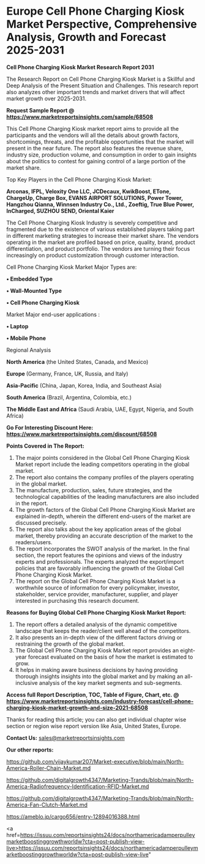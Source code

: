 # Europe Cell Phone Charging Kiosk Market Perspective, Comprehensive Analysis, Growth and Forecast 2025-2031

<strong>Cell Phone Charging Kiosk Market Research Report 2031</strong>

The Research Report on Cell Phone Charging Kiosk Market is a Skillful and Deep Analysis of the Present Situation and Challenges. This research report also analyzes other important trends and market drivers that will affect market growth over 2025-2031.

<strong>Request Sample Report @ <a href=https://www.marketreportsinsights.com/sample/68508>https://www.marketreportsinsights.com/sample/68508</a></strong>

This Cell Phone Charging Kiosk market report aims to provide all the participants and the vendors will all the details about growth factors, shortcomings, threats, and the profitable opportunities that the market will present in the near future. The report also features the revenue share, industry size, production volume, and consumption in order to gain insights about the politics to contest for gaining control of a large portion of the market share.

Top Key Players in the Cell Phone Charging Kiosk Market:

<strong>Arconas, IFPL, Veloxity One LLC, JCDecaux, KwikBoost, ETone, ChargeUp, Charge Box, EVANS AIRPORT SOLUTIONS, Power Tower, Hangzhou Qianna, Winnsen Industry Co., Ltd., Zoeftig, True Blue Power, InCharged, SUZHOU SEND, Oriental Kaier</strong>

The Cell Phone Charging Kiosk Industry is severely competitive and fragmented due to the existence of various established players taking part in different marketing strategies to increase their market share. The vendors operating in the market are profiled based on price, quality, brand, product differentiation, and product portfolio. The vendors are turning their focus increasingly on product customization through customer interaction.

Cell Phone Charging Kiosk Market Major Types are:

<strong>• Embedded Type

• Wall-Mounted Type

• Cell Phone Charging Kiosk</strong>

Market Major end-user applications :

<strong>• Laptop

• Mobile Phone</strong>

Regional Analysis

</u><strong><b>North America</b></strong> (the United States, Canada, and Mexico)

<strong><b>Europe </b></strong>(Germany, France, UK, Russia, and Italy)

<strong><b>Asia-Pacific</b></strong> (China, Japan, Korea, India, and Southeast Asia)

<strong><b>South America</b></strong> (Brazil, Argentina, Colombia, etc.)

<strong><b>The Middle East and Africa</b></strong> (Saudi Arabia, UAE, Egypt, Nigeria, and South Africa)

<strong>Go For Interesting Discount Here: <a href=https://www.marketreportsinsights.com/discount/68508>https://www.marketreportsinsights.com/discount/68508</a></strong>

<strong>Points Covered in The Report:</strong>
<ol>
  <li>The major points considered in the Global Cell Phone Charging Kiosk Market report include the leading competitors operating in the global market.</li>
  <li>The report also contains the company profiles of the players operating in the global market.</li>
  <li>The manufacture, production, sales, future strategies, and the technological capabilities of the leading manufacturers are also included in the report.</li>
  <li>The growth factors of the Global Cell Phone Charging Kiosk Market are explained in-depth, wherein the different end-users of the market are discussed precisely.</li>
  <li>The report also talks about the key application areas of the global market, thereby providing an accurate description of the market to the readers/users.</li>
  <li>The report incorporates the SWOT analysis of the market. In the final section, the report features the opinions and views of the industry experts and professionals. The experts analyzed the export/import policies that are favorably influencing the growth of the Global Cell Phone Charging Kiosk Market.</li>
  <li>The report on the Global Cell Phone Charging Kiosk Market is a worthwhile source of information for every policymaker, investor, stakeholder, service provider, manufacturer, supplier, and player interested in purchasing this research document.</li>
</ol>
<strong>Reasons for Buying Global Cell Phone Charging Kiosk Market Report:</strong>

<ol>
  <li>The report offers a detailed analysis of the dynamic competitive landscape that keeps the reader/client well ahead of the competitors.</li>
  <li>It also presents an in-depth view of the different factors driving or restraining the growth of the global market.</li>
  <li>The Global Cell Phone Charging Kiosk Market report provides an eight-year forecast evaluated on the basis of how the market is estimated to grow.</li>
  <li>It helps in making aware business decisions by having providing thorough insights insights into the global market and by making an all-inclusive analysis of the key market segments and sub-segments.</li>
</ol>
<strong>Access full Report Description, TOC, Table of Figure, Chart, etc. @ <a href=https://www.marketreportsinsights.com/industry-forecast/cell-phone-charging-kiosk-market-growth-and-size-2021-68508>https://www.marketreportsinsights.com/industry-forecast/cell-phone-charging-kiosk-market-growth-and-size-2021-68508</a></strong>


Thanks for reading this article; you can also get individual chapter wise section or region wise report version like Asia, United States, Europe.

<strong>Contact Us:</strong>
sales@marketreportsinsights.com

<strong>Our other reports:</strong>

<a href=https://github.com/vijaykumar207/Market-executive/blob/main/North-America-Roller-Chain-Market.md>https://github.com/vijaykumar207/Market-executive/blob/main/North-America-Roller-Chain-Market.md</a>

<a href=https://github.com/digitalgrowth4347/Marketing-Trands/blob/main/North-America-Radiofrequency-Identification-RFID-Market.md>https://github.com/digitalgrowth4347/Marketing-Trands/blob/main/North-America-Radiofrequency-Identification-RFID-Market.md</a>

<a href=https://github.com/digitalgrowth4347/Marketing-Trands/blob/main/North-America-Fan-Clutch-Market.md>https://github.com/digitalgrowth4347/Marketing-Trands/blob/main/North-America-Fan-Clutch-Market.md</a>

<a href=https://ameblo.jp/cargo656/entry-12894016388.html>https://ameblo.jp/cargo656/entry-12894016388.html</a>

<a href=https://issuu.com/reportsinsights24/docs/northamericadamperpulleymarketboostinggrowthworldw?cta=post-publish-view-live>https://issuu.com/reportsinsights24/docs/northamericadamperpulleymarketboostinggrowthworldw?cta=post-publish-view-live</a>"
